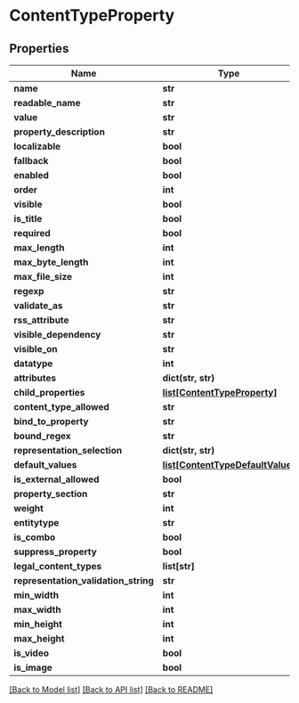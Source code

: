 # ContentTypeProperty

## Properties
Name | Type | Description | Notes
------------ | ------------- | ------------- | -------------
**name** | **str** |  | [optional] 
**readable_name** | **str** |  | [optional] 
**value** | **str** |  | [optional] 
**property_description** | **str** |  | [optional] 
**localizable** | **bool** |  | [optional] 
**fallback** | **bool** |  | [optional] 
**enabled** | **bool** |  | [optional] 
**order** | **int** |  | [optional] 
**visible** | **bool** |  | [optional] 
**is_title** | **bool** |  | [optional] 
**required** | **bool** |  | [optional] 
**max_length** | **int** |  | [optional] 
**max_byte_length** | **int** |  | [optional] 
**max_file_size** | **int** |  | [optional] 
**regexp** | **str** |  | [optional] 
**validate_as** | **str** |  | [optional] 
**rss_attribute** | **str** |  | [optional] 
**visible_dependency** | **str** |  | [optional] 
**visible_on** | **str** |  | [optional] 
**datatype** | **int** |  | [optional] 
**attributes** | **dict(str, str)** |  | [optional] 
**child_properties** | [**list[ContentTypeProperty]**](ContentTypeProperty.md) |  | [optional] 
**content_type_allowed** | **str** |  | [optional] 
**bind_to_property** | **str** |  | [optional] 
**bound_regex** | **str** |  | [optional] 
**representation_selection** | **dict(str, str)** |  | [optional] 
**default_values** | [**list[ContentTypeDefaultValue]**](ContentTypeDefaultValue.md) |  | [optional] 
**is_external_allowed** | **bool** |  | [optional] 
**property_section** | **str** |  | [optional] 
**weight** | **int** |  | [optional] 
**entitytype** | **str** |  | [optional] 
**is_combo** | **bool** |  | [optional] 
**suppress_property** | **bool** |  | [optional] 
**legal_content_types** | **list[str]** |  | [optional] 
**representation_validation_string** | **str** |  | [optional] 
**min_width** | **int** |  | [optional] 
**max_width** | **int** |  | [optional] 
**min_height** | **int** |  | [optional] 
**max_height** | **int** |  | [optional] 
**is_video** | **bool** |  | [optional] 
**is_image** | **bool** |  | [optional] 

[[Back to Model list]](../README.md#documentation-for-models) [[Back to API list]](../README.md#documentation-for-api-endpoints) [[Back to README]](../README.md)


